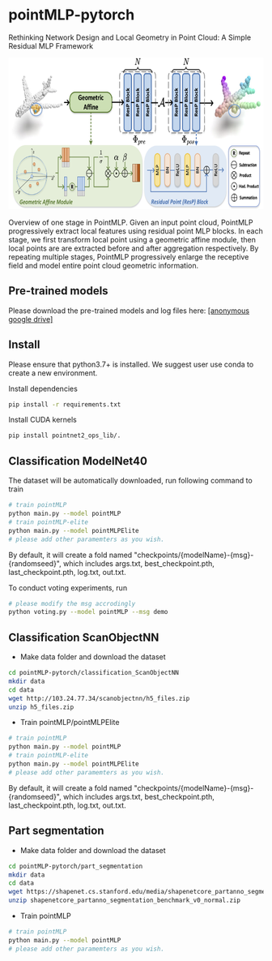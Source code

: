 # pointMLP-pytorch
Rethinking Network Design and Local Geometry in Point Cloud: A Simple Residual MLP Framework

<div align="center">
  <img src="overview.png" width="650px" height="300px">
</div>

Overview of one stage in PointMLP. Given an input point cloud, PointMLP progressively extract local features using residual point MLP blocks. In each stage, we first transform local point using a geometric affine module, then local points are are extracted before and after aggregation respectively. By repeating multiple stages, PointMLP progressively enlarge the receptive field and model entire point cloud geometric information.

## Pre-trained models

Please download the pre-trained models and log files here: [[anonymous google drive]](https://drive.google.com/drive/folders/1Jn9HNpPsrq-1XqSmOUtw4cwPMjsIiIpz?usp=sharing)


## Install
Please ensure that python3.7+ is installed. We suggest user use conda to create a new environment.

Install dependencies
```bash
pip install -r requirements.txt
```

Install CUDA kernels
```bash
pip install pointnet2_ops_lib/.
```

## Classification ModelNet40
The dataset will be automatically downloaded, run following command to train
```bash
# train pointMLP
python main.py --model pointMLP
# train pointMLP-elite
python main.py --model pointMLPElite
# please add other paramemters as you wish.
```
By default, it will create a fold named "checkpoints/{modelName}-{msg}-{randomseed}", which includes args.txt, best_checkpoint.pth, last_checkpoint.pth, log.txt, out.txt.

To conduct voting experiments, run
```bash
# please modify the msg accrodingly
python voting.py --model pointMLP --msg demo
```


## Classification ScanObjectNN

- Make data folder and download the dataset
```bash
cd pointMLP-pytorch/classification_ScanObjectNN
mkdir data
cd data
wget http://103.24.77.34/scanobjectnn/h5_files.zip
unzip h5_files.zip
```

- Train pointMLP/pointMLPElite 
```bash
# train pointMLP
python main.py --model pointMLP
# train pointMLP-elite
python main.py --model pointMLPElite
# please add other paramemters as you wish.
```
By default, it will create a fold named "checkpoints/{modelName}-{msg}-{randomseed}", which includes args.txt, best_checkpoint.pth, last_checkpoint.pth, log.txt, out.txt.


## Part segmentation

- Make data folder and download the dataset
```bash
cd pointMLP-pytorch/part_segmentation
mkdir data
cd data
wget https://shapenet.cs.stanford.edu/media/shapenetcore_partanno_segmentation_benchmark_v0_normal.zip --no-check-certificate
unzip shapenetcore_partanno_segmentation_benchmark_v0_normal.zip
```

- Train pointMLP
```bash
# train pointMLP
python main.py --model pointMLP
# please add other paramemters as you wish.
```

